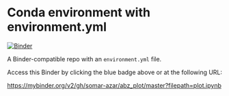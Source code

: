 # Conda environment with environment.yml

[![Binder](http://mybinder.org/badge_logo.svg)](https://mybinder.org/v2/gh/somar-azar/abz_plot/master?filepath=plot.ipynb)

A Binder-compatible repo with an `environment.yml` file.

Access this Binder by clicking the blue badge above or at the following URL:

https://mybinder.org/v2/gh/somar-azar/abz_plot/master?filepath=plot.ipynb
